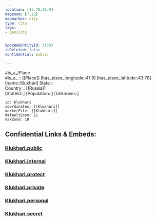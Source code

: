 ```yaml
---
location: [43.78,41.9] 
mapzoom: [7,12] 
mapmarker: city 
type: City
tags:
- geo/City


SpocWebEntityId: 31503
isDeleted: false
confidential: public

---
```

#is_a_/Place  
#is_a_ :: [[Place]] 
[has_place_longitude::41.9] 
[has_place_latitude::43.78] 
[name::Klukhari] 
State ::  
Country :: [[Russia]]  
[StateId::] 
[Population::] 
[Unknown::] 


```leaflet
id: Klukhari
coordinates: [[Klukhari]] 
markerFile: [[Klukhari]] 
defaultZoom: 11 
maxZoom: 18
```


## Confidential Links & Embeds: 

### [Klukhari.public](/_public/\Earth\Continent\Europe\Europe~East\Russia\Russia~NorthCaucasus\Karachay-Cherkess\CityKlukhari.public.md) 

### [Klukhari.internal](/_internal/\Earth\Continent\Europe\Europe~East\Russia\Russia~NorthCaucasus\Karachay-Cherkess\CityKlukhari.internal.md) 

### [Klukhari.protect](/_protect/\Earth\Continent\Europe\Europe~East\Russia\Russia~NorthCaucasus\Karachay-Cherkess\CityKlukhari.protect.md) 

### [Klukhari.private](/_private/\Earth\Continent\Europe\Europe~East\Russia\Russia~NorthCaucasus\Karachay-Cherkess\CityKlukhari.private.md) 

### [Klukhari.personal](/_personal/\Earth\Continent\Europe\Europe~East\Russia\Russia~NorthCaucasus\Karachay-Cherkess\CityKlukhari.personal.md) 

### [Klukhari.secret](/_secret/\Earth\Continent\Europe\Europe~East\Russia\Russia~NorthCaucasus\Karachay-Cherkess\CityKlukhari.secret.md)

